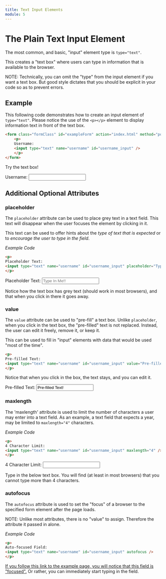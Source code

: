 ```yaml
---
title: Text Input Elements
module: 5
---
```


# The Plain Text Input Element

The most common, and basic, "input" element type is `type="text"`.

This creates a "text box" where users can type in information that is available to the browser.

NOTE: Technically, you can omit the "type" from the input element if you want a text box. But good style dictates that you should be explicit in your code so as to prevent errors.

## Example

This following code demonstrates how to create an input element of `type="text"`. Please notice the use of the `<p></p>` element to display information text in front of the text box.

```html
<form class="formClass" id="exampleForm" action="index.html" method="post">
    <p>
    Username:
    <input type="text" name="username" id="username_input" />
    </p>
</form>
```


<div class="displayed_code_example">
<form class="formClass" id="exampleForm" action="#" method="get">
    <p>Try the text box!</p>
    <p>
        Username:
        <input type="text" name="username" id="username_input" />
    </p>
</form>
</div>

## Additional Optional Attributes

### placeholder

The `placeholder` attribute can be used to place grey text in a text field. This text will disappear when the user focuses the element by clicking in it.

This text can be used to offer hints about the _type of text that is expected_ or to _encourage the user to type in the field_.

_Example Code_

```html
<p>
Placeholder Text:
<input type="text" name="username" id="username_input" placeholder="Type In Me!!" />
</p>
```


<div class="displayed_code_example">
    <p>
    Placeholder Text:
    <input type="text" name="username" id="username_input" placeholder="Type In Me!!"/>
    </p>
</div>

Notice how the text box has grey text (should work in most browsers), and that when you click in there it goes away.


### value

The `value` attribute can be used to "pre-fill" a text box. Unlike `placeholder`, when you click in the text box, the "pre-filled" text is not replaced. Instead, the user can edit it freely, remove it, or keep it.

This can be used to fill in "input" elements with data that would be used "most of the time".

```html
<p>
Pre-filled Text:
<input type="text" name="username" id="username_input" value="Pre-filled Text!"  />
</p>
```

<div class="displayed_code_example">
    Notice that when you click in the box, the text stays, and you can edit it.
    <p>
    Pre-filled Text:
    <input type="text" name="username" id="username_input" value="Pre-filled Text!"  />
    </p>
</div>




### maxlength

The 'maxlength' attribute is used to limit the number of characters a user may enter into a text field. As an example, a text field that expects a year, may be limited to `maxlength="4"` characters.

_Example Code_

```html
<p>
4 Character Limit:
<input type="text" name="username" id="username_input" maxlength="4" />
</p>
```

<div class="displayed_code_example">
    <p>
    4 Character Limit:
    <input type="text" name="username" id="username_input" maxlength="4" />
    </p>
</div>

Type in the below text box. You will find (at least in most browsers) that you cannot type more than 4 characters.

### autofocus

The `autofocus` attribute is used to set the "focus" of a browser to the specified form element after the page loads.

NOTE: Unlike most attributes, there is no "value" to assign. Therefore the attribute it passed in alone.

_Example Code_

```html
<p>
Auto-focused Field:
<input type="text" name="username" id="username_input" autofocus />
</p>
```

[If you follow this link to the example page, you will notice that this field is "focused".](https://montana-media-arts.github.io/341-work/lectureCode/week5/autofocusField/) Or rather, you can immediately start typing in the field.

